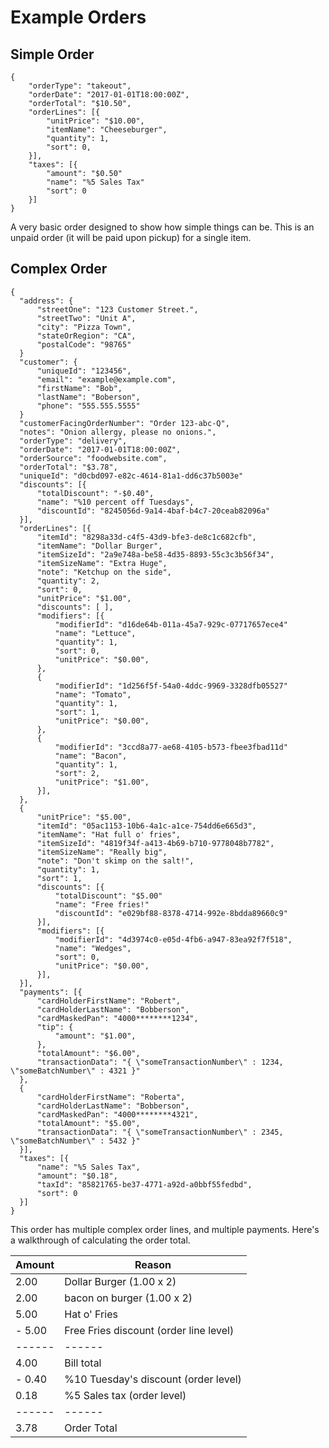# Example Orders

## Simple Order

```shell
{
    "orderType": "takeout",
    "orderDate": "2017-01-01T18:00:00Z",
    "orderTotal": "$10.50",
    "orderLines": [{
        "unitPrice": "$10.00",
        "itemName": "Cheeseburger",
        "quantity": 1,
        "sort": 0,
    }],
    "taxes": [{
        "amount": "$0.50"
        "name": "%5 Sales Tax"
        "sort": 0
    }]
}
```

A very basic order designed to show how simple things can be.  This is an unpaid order (it will be paid upon pickup) for a single item.

## Complex Order

```shell
{
  "address": {
      "streetOne": "123 Customer Street.",
      "streetTwo": "Unit A",
      "city": "Pizza Town",
      "stateOrRegion": "CA",
      "postalCode": "98765"
  }
  "customer": {
      "uniqueId": "123456",
      "email": "example@example.com",
      "firstName": "Bob",
      "lastName": "Boberson",
      "phone": "555.555.5555"
  }
  "customerFacingOrderNumber": "Order 123-abc-Q",
  "notes": "Onion allergy, please no onions.",
  "orderType": "delivery",
  "orderDate": "2017-01-01T18:00:00Z",
  "orderSource": "foodwebsite.com",
  "orderTotal": "$3.78",
  "uniqueId": "d0cbd097-e82c-4614-81a1-dd6c37b5003e"
  "discounts": [{
      "totalDiscount": "-$0.40",
      "name": "%10 percent off Tuesdays",
      "discountId": "8245056d-9a14-4baf-b4c7-20ceab82096a"
  }],
  "orderLines": [{
      "itemId": "8298a33d-c4f5-43d9-bfe3-de8c1c682cfb",
      "itemName": "Dollar Burger",
      "itemSizeId": "2a9e748a-be58-4d35-8893-55c3c3b56f34",
      "itemSizeName": "Extra Huge",
      "note": "Ketchup on the side",
      "quantity": 2,
      "sort": 0,
      "unitPrice": "$1.00",
      "discounts": [ ],
      "modifiers": [{
          "modifierId": "d16de64b-011a-45a7-929c-07717657ece4"
          "name": "Lettuce",
          "quantity": 1,
          "sort": 0,
          "unitPrice": "$0.00",
      },
      {
          "modifierId": "1d256f5f-54a0-4ddc-9969-3328dfb05527"
          "name": "Tomato",
          "quantity": 1,
          "sort": 1,
          "unitPrice": "$0.00",
      },
      {
          "modifierId": "3ccd8a77-ae68-4105-b573-fbee3fbad11d"
          "name": "Bacon",
          "quantity": 1,
          "sort": 2,
          "unitPrice": "$1.00",
      }],
  },
  {
      "unitPrice": "$5.00",
      "itemId": "05ac1153-10b6-4a1c-a1ce-754dd6e665d3",
      "itemName": "Hat full o' fries",
      "itemSizeId": "4819f34f-a413-4b69-b710-9778048b7782",
      "itemSizeName": "Really big",
      "note": "Don't skimp on the salt!",
      "quantity": 1,
      "sort": 1,
      "discounts": [{
          "totalDiscount": "$5.00"
          "name": "Free fries!"
          "discountId": "e029bf88-8378-4714-992e-8bdda89660c9"
      }],
      "modifiers": [{
          "modifierId": "4d3974c0-e05d-4fb6-a947-83ea92f7f518",
          "name": "Wedges",
          "sort": 0,
          "unitPrice": "$0.00",
      }],
  }],
  "payments": [{
      "cardHolderFirstName": "Robert",
      "cardHolderLastName": "Bobberson",
      "cardMaskedPan": "4000********1234",
      "tip": {
          "amount": "$1.00",
      },
      "totalAmount": "$6.00",
      "transactionData": "{ \"someTransactionNumber\" : 1234, \"someBatchNumber\" : 4321 }"
  },
  {
      "cardHolderFirstName": "Roberta",
      "cardHolderLastName": "Bobberson",
      "cardMaskedPan": "4000********4321",
      "totalAmount": "$5.00",
      "transactionData": "{ \"someTransactionNumber\" : 2345, \"someBatchNumber\" : 5432 }"
  }],
  "taxes": [{
      "name": "%5 Sales Tax",
      "amount": "$0.18",
      "taxId": "85821765-be37-4771-a92d-a0bbf55fedbd",
      "sort": 0
  }]
}
```

This order has multiple complex order lines, and multiple payments.  Here's a walkthrough of calculating the order total.

Amount | Reason
-------|---------
  2.00 | Dollar Burger (1.00 x 2)
  2.00 | bacon on burger (1.00 x 2)
  5.00 | Hat o' Fries
- 5.00 | Free Fries discount (order line level)
------ | ------
  4.00 | Bill total
- 0.40 | %10 Tuesday's discount (order level)
  0.18 | %5 Sales tax (order level)
------ | ------
  3.78 | Order Total
